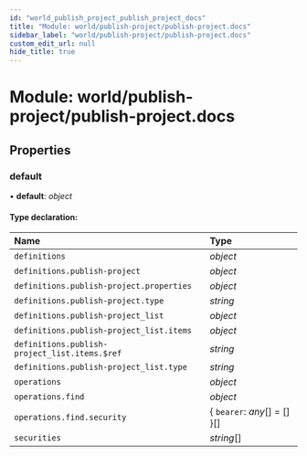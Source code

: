 ```yaml
---
id: "world_publish_project_publish_project_docs"
title: "Module: world/publish-project/publish-project.docs"
sidebar_label: "world/publish-project/publish-project.docs"
custom_edit_url: null
hide_title: true
---
```


# Module: world/publish-project/publish-project.docs

## Properties

### default

• **default**: *object*

#### Type declaration:

Name | Type |
:------ | :------ |
`definitions` | *object* |
`definitions.publish-project` | *object* |
`definitions.publish-project.properties` | *object* |
`definitions.publish-project.type` | *string* |
`definitions.publish-project_list` | *object* |
`definitions.publish-project_list.items` | *object* |
`definitions.publish-project_list.items.$ref` | *string* |
`definitions.publish-project_list.type` | *string* |
`operations` | *object* |
`operations.find` | *object* |
`operations.find.security` | { `bearer`: *any*[] = [] }[] |
`securities` | *string*[] |
